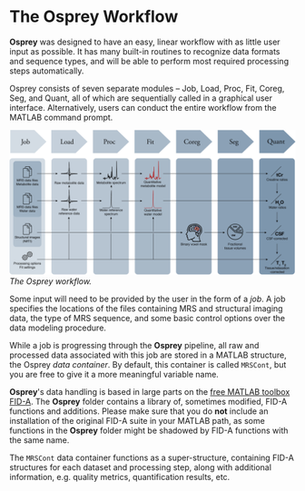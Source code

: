 # The Osprey Workflow

**Osprey** was designed to have an easy, linear workflow with as little user input as possible. It has many built-in routines to recognize data formats and sequence types, and will be able to perform most required processing steps automatically.

Osprey consists of seven separate modules –  Job, Load, Proc, Fit, Coreg, Seg, and Quant, all of which are sequentially called in a graphical user interface. Alternatively, users can conduct the entire workflow from the MATLAB command prompt.

![Osprey Workflow Chart](../img/osprey-workflow-chart.png "Osprey Workflow Chart")
*The Osprey workflow.*

Some input will need to be provided by the user in the form of a *job*.
A job specifies the locations of the files containing MRS and structural imaging
data, the type of MRS sequence, and some basic control options over the data
modeling procedure.

While a job is progressing through the **Osprey** pipeline, all raw and processed data associated with this job are stored in a MATLAB structure, the Osprey *data container*. By default, this container is called `MRSCont`, but you are free to give it a more meaningful variable name.

**Osprey**'s data handling is based in large parts on the [free MATLAB toolbox FID-A](https://github.com/CIC-methods/FID-A). The **Osprey** folder contains a library of, sometimes modified, FID-A functions and additions. Please make sure that you do **not** include an installation of the original FID-A suite in your MATLAB path, as some functions in the **Osprey** folder might be shadowed by FID-A functions with the same name.

The `MRSCont` data container functions as a super-structure, containing
FID-A structures for each dataset and processing step, along with additional
information, e.g. quality metrics, quantification results, etc.

